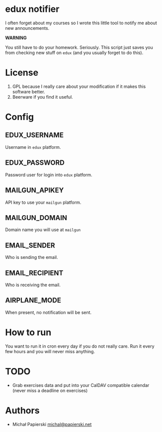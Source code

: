 edux notifier
===

I often forget about my courses so I wrote this little tool to notify me about new announcements.

**WARNING**

You still have to do your homework. Seriously. This script just saves you from checking new stuff on `edux` (and you usually forget to do this).

# License

1. GPL because I really care about your modification if it makes this software better.
2. Beerware if you find it useful.

# Config

## EDUX_USERNAME

Username in `edux` platform.

## EDUX_PASSWORD

Password user for login into `edux` platform.

## MAILGUN_APIKEY

API key to use your `mailgun` platform.

## MAILGUN_DOMAIN

Domain name you will use at `mailgun` 

## EMAIL_SENDER

Who is sending the email.

## EMAIL_RECIPIENT

Who is receiving the email.

## AIRPLANE_MODE

When present, no notification will be sent.

# How to run

You want to run it in cron every day if you do not really care. Run it every few hours and you will never miss anything.

# TODO

- Grab exercises data and put into your CalDAV compatible calendar (never miss a deadline on exercises)

# Authors

* Michał Papierski <michal@papierski.net>
